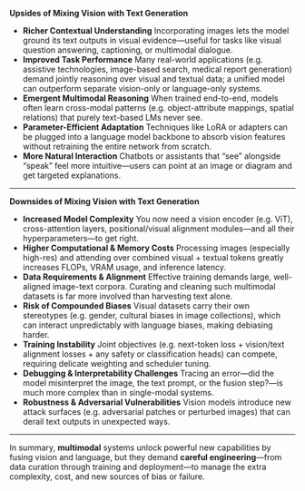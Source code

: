 **Upsides of Mixing Vision with Text Generation**

* **Richer Contextual Understanding**
  Incorporating images lets the model ground its text outputs in visual evidence—useful for tasks like visual question answering, captioning, or multimodal dialogue.
* **Improved Task Performance**
  Many real-world applications (e.g. assistive technologies, image-based search, medical report generation) demand jointly reasoning over visual and textual data; a unified model can outperform separate vision-only or language-only systems.
* **Emergent Multimodal Reasoning**
  When trained end-to-end, models often learn cross-modal patterns (e.g. object-attribute mappings, spatial relations) that purely text-based LMs never see.
* **Parameter-Efficient Adaptation**
  Techniques like LoRA or adapters can be plugged into a language model backbone to absorb vision features without retraining the entire network from scratch.
* **More Natural Interaction**
  Chatbots or assistants that “see” alongside “speak” feel more intuitive—users can point at an image or diagram and get targeted explanations.

---

**Downsides of Mixing Vision with Text Generation**

* **Increased Model Complexity**
  You now need a vision encoder (e.g. ViT), cross-attention layers, positional/visual alignment modules—and all their hyperparameters—to get right.
* **Higher Computational & Memory Costs**
  Processing images (especially high-res) and attending over combined visual + textual tokens greatly increases FLOPs, VRAM usage, and inference latency.
* **Data Requirements & Alignment**
  Effective training demands large, well-aligned image-text corpora. Curating and cleaning such multimodal datasets is far more involved than harvesting text alone.
* **Risk of Compounded Biases**
  Visual datasets carry their own stereotypes (e.g. gender, cultural biases in image collections), which can interact unpredictably with language biases, making debiasing harder.
* **Training Instability**
  Joint objectives (e.g. next-token loss + vision/text alignment losses + any safety or classification heads) can compete, requiring delicate weighting and scheduler tuning.
* **Debugging & Interpretability Challenges**
  Tracing an error—did the model misinterpret the image, the text prompt, or the fusion step?—is much more complex than in single-modal systems.
* **Robustness & Adversarial Vulnerabilities**
  Vision models introduce new attack surfaces (e.g. adversarial patches or perturbed images) that can derail text outputs in unexpected ways.

---

In summary, **multimodal** systems unlock powerful new capabilities by fusing vision and language, but they demand **careful engineering**—from data curation through training and deployment—to manage the extra complexity, cost, and new sources of bias or failure.
